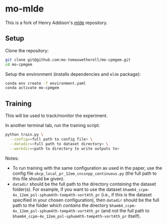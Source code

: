 # mo-mlde

This is a fork of Henry Addison's [mlde](https://github.com/henryaddison/mlde) repository.

## Setup

Clone the repository:

```bash
git clone git@github.com:mo-tomaswetherell/mo-cpmgem.git
cd mo-cpmgem
```

Setup the environment (installs dependencies and `mlde` package):

```bash
conda env create -f environment.yaml
conda activate mo-cpmgem
```

## Training

This will be used to track/monitor the experiment.

In another terminal tab, run the training script:

```bash
python train.py \
  --config=<full path to config file> \
  --datadir=<full path to dataset directory> \
  --workdir=<path to directory to write outputs to>
```

Notes:
* To run training with the same configuration as used in the paper, use the config file `ukcp_local_pr_12em_cncsnpp_continuous.py` (the full path to this file should be given).
* `datadir` should be the full path to the directory *containing* the dataset folder(s). For example, if you want to use the dataset `bham64_ccpm-4x_12em_psl-sphum4th-temp4th-vort4th_pr` (i.e., if this is the dataset specified in your chosen configuration), then `datadir` should be the full path to the folder which *contains* the directory `bham64_ccpm-4x_12em_psl-sphum4th-temp4th-vort4th_pr` (and not the full path to `bham64_ccpm-4x_12em_psl-sphum4th-temp4th-vort4th_pr` itself).
